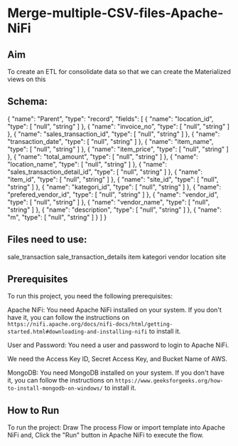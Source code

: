 # Merge-multiple-CSV-files-Apache-NiFi

## Aim

To create an ETL for consolidate data so that we can create the Materialized views on this

## Schema: 
{
  "name": "Parent",
  "type": "record",
  "fields": [
    {
      "name": "location_id",
      "type": [
        "null",
        "string"
      ]
    },
    {
      "name": "invoice_no",
      "type": [
        "null",
        "string"
      ]
    },
    {
      "name": "sales_transaction_id",
      "type": [
        "null",
        "string"
      ]
    },
    {
      "name": "transaction_date",
      "type": [
        "null",
        "string"
      ]
    },
    {
      "name": "item_name",
      "type": [
        "null",
        "string"
      ]
    },
    {
      "name": "item_price",
      "type": [
        "null",
        "string"
      ]
    },
    {
      "name": "total_amount",
      "type": [
        "null",
        "string"
      ]
    },
    {
      "name": "location_name",
      "type": [
        "null",
        "string"
      ]
    },
    {
      "name": "sales_transaction_detail_id",
      "type": [
        "null",
        "string"
      ]
    },
    {
      "name": "item_id",
      "type": [
        "null",
        "string"
      ]
    },
    {
      "name": "site_id",
      "type": [
        "null",
        "string"
      ]
    },
    {
      "name": "kategori_id",
      "type": [
        "null",
        "string"
      ]
    },
    {
      "name": "prefered_vendor_id",
      "type": [
        "null",
        "string"
      ]
    },
    {
      "name": "vendor_id",
      "type": [
        "null",
        "string"
      ]
    },
    {
      "name": "vendor_name",
      "type": [
        "null",
        "string"
      ]
    },
    {
      "name": "description",
      "type": [
        "null",
        "string"
      ]
    },
    {
      "name": "m",
      "type": [
        "null",
        "string"
      ]
    }
  ]
}


## Files need to use: 
sale_transaction
sale_transaction_details
item
kategori
vendor
location
site


   
## Prerequisites

To run this project, you need the following prerequisites:

Apache NiFi: You need Apache NiFi installed on your system. If you don't have it, you can follow the instructions on `https://nifi.apache.org/docs/nifi-docs/html/getting-started.html#downloading-and-installing-nifi` to install it.

User and Password: You need a user and password to login to Apache NiFi.

We need the Access Key ID, Secret Access Key, and Bucket Name of AWS.

MongoDB: You need MongoDB installed on your system. If you don't have it, you can follow the instructions on `https://www.geeksforgeeks.org/how-to-install-mongodb-on-windows/` to install it.


## How to Run

To run the project:
Draw The process Flow or import template into Apache NiFi and, 
Click the "Run" button in Apache NiFi to execute the flow.
